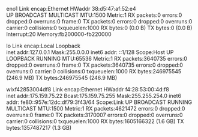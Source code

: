eno1      Link encap:Ethernet  HWaddr 38:d5:47:af:52:e4  
          UP BROADCAST MULTICAST  MTU:1500  Metric:1
          RX packets:0 errors:0 dropped:0 overruns:0 frame:0
          TX packets:0 errors:0 dropped:0 overruns:0 carrier:0
          collisions:0 txqueuelen:1000 
          RX bytes:0 (0.0 B)  TX bytes:0 (0.0 B)
          Interrupt:20 Memory:fb200000-fb220000 

lo        Link encap:Local Loopback  
          inet addr:127.0.0.1  Mask:255.0.0.0
          inet6 addr: ::1/128 Scope:Host
          UP LOOPBACK RUNNING  MTU:65536  Metric:1
          RX packets:3640735 errors:0 dropped:0 overruns:0 frame:0
          TX packets:3640735 errors:0 dropped:0 overruns:0 carrier:0
          collisions:0 txqueuelen:1000 
          RX bytes:246975545 (246.9 MB)  TX bytes:246975545 (246.9 MB)

wlxf42853004df8 Link encap:Ethernet  HWaddr f4:28:53:00:4d:f8  
          inet addr:175.159.75.22  Bcast:175.159.75.255  Mask:255.255.254.0
          inet6 addr: fe80::957e:12dc:df79:3f43/64 Scope:Link
          UP BROADCAST RUNNING MULTICAST  MTU:1500  Metric:1
          RX packets:4621472 errors:0 dropped:0 overruns:0 frame:0
          TX packets:3170007 errors:0 dropped:0 overruns:0 carrier:0
          collisions:0 txqueuelen:1000 
          RX bytes:1605166322 (1.6 GB)  TX bytes:1357487217 (1.3 GB)

